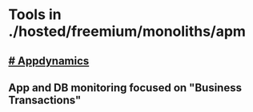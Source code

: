 # Tools in ./hosted/freemium/monoliths/apm
## [# Appdynamics](appdynamics.md)
## App and DB monitoring focused on "Business Transactions"
